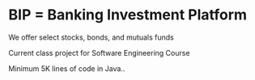 # BIP = Banking Investment Platform

We offer select stocks, bonds, and mutuals funds

Current class project for Software Engineering Course

Minimum 5K lines of code in Java..
